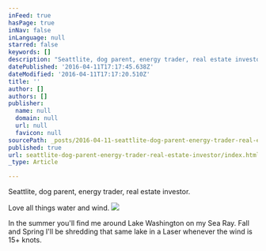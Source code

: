 ```yaml
---
inFeed: true
hasPage: true
inNav: false
inLanguage: null
starred: false
keywords: []
description: "Seattlite, dog parent, energy trader, real estate investor.\_"
datePublished: '2016-04-11T17:17:45.638Z'
dateModified: '2016-04-11T17:17:20.510Z'
title: ''
author: []
authors: []
publisher:
  name: null
  domain: null
  url: null
  favicon: null
sourcePath: _posts/2016-04-11-seattlite-dog-parent-energy-trader-real-estate-investor.md
published: true
url: seattlite-dog-parent-energy-trader-real-estate-investor/index.html
_type: Article

---
```

Seattlite, dog parent, energy trader, real estate investor. 

Love all things water and wind. ![](https://the-grid-user-content.s3-us-west-2.amazonaws.com/8608ddb0-7947-49a8-8695-187973332ac2.jpg)

In the summer you'll find me around Lake Washington on my Sea Ray. Fall and Spring I'll be shredding that same lake in a Laser whenever the wind is 15+ knots.